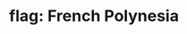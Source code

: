---
layout: smileys&emotion
title: "flag: French Polynesia"
emoji: flag_french_polynesia
permalink: 🇵🇫.html
image: assets/img/3moji/flag_french_polynesia.png
---
